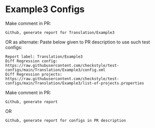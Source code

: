 # Example3 Configs
Make comment in PR:
```
Github, generate report for Translation/Example3
```
OR as alternate:
Paste below given to PR description to use such test configs:
```
Report label: Translation/Example3
Diff Regression config: https://raw.githubusercontent.com/checkstyle/test-configs/main/Translation/Example3/config.xml
Diff Regression projects: https://raw.githubusercontent.com/checkstyle/test-configs/main/Translation/Example3/list-of-projects.properties
```
Make comment in PR:
```
Github, generate report
```
OR
```
Github, generate report for configs in PR description
```
